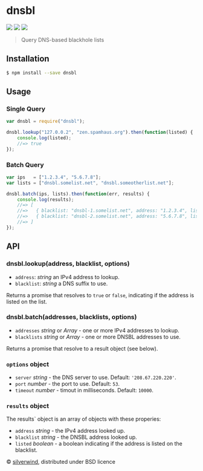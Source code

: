 # dnsbl
[![](https://img.shields.io/npm/v/dnsbl.svg?style=flat)](https://www.npmjs.org/package/dnsbl) [![](https://img.shields.io/npm/dm/dnsbl.svg)](https://www.npmjs.org/package/dnsbl) [![](https://api.travis-ci.org/silverwind/dnsbl.svg?style=flat)](https://travis-ci.org/silverwind/dnsbl)
> Query DNS-based blackhole lists

## Installation
```sh
$ npm install --save dnsbl
```

## Usage
### Single Query
```js
var dnsbl = require("dnsbl");

dnsbl.lookup("127.0.0.2", "zen.spamhaus.org").then(function(listed) {
    console.log(listed);
    //=> true
});
```
### Batch Query
```js
var ips   = ["1.2.3.4", "5.6.7.8"];
var lists = ["dnsbl.somelist.net", "dnsbl.someotherlist.net"];

dnsbl.batch(ips, lists).then(function(err, results) {
    console.log(results);
    //=> [
    //=>   { blacklist: "dnsbl-1.somelist.net", address: "1.2.3.4", listed: true  },
    //=>   { blacklist: "dnsbl-2.somelist.net", address: "5.6.7.8", listed: false }
    //=> ]
});
```

## API
### dnsbl.lookup(address, blacklist, options)
- `address`: *string* an IPv4 address to lookup.
- `blacklist`: *string* a DNS suffix to use.

Returns a promise that resolves to `true` or `false`, indicating if the address is listed on the list.

### dnsbl.batch(addresses, blacklists, options)
- `addresses` *string* or *Array* - one or more IPv4 addresses to lookup.
- `blacklists` *string* or *Array* - one or more DNSBL addresses to use.

Returns a promise that resolve to a result object (see below).

### `options` object
- `server` *string* - the DNS server to use. Default: `'208.67.220.220'`.
- `port` *number* - the port to use. Default: `53`.
- `timeout` *number* - timout in milliseconds. Default: `10000`.

### `results` object
The results` object is an array of objects with these properies:
- `address` *string* - the IPv4 address looked up.
- `blacklist` *string* - the DNSBL address looked up.
- `listed` *boolean* -  a boolean indicating if the address is listed on the blacklist.

© [silverwind](https://github.com/silverwind), distributed under BSD licence
